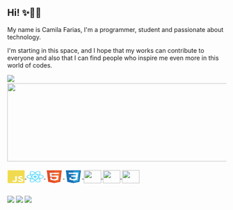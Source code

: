## Hi! ✨👩‍💻

My name is Camila Farias, I'm a programmer, student and passionate about technology.

I'm starting in this space, and I hope that my works can contribute to everyone and also that I can find people who inspire me even more in this world of codes.


<div align-itens="center">
  <a href="https://github.com/camilabfarias">
  <img height="180em" src="https://github-readme-stats.vercel.app/api?username=camilabfarias&show_icons=true&theme=dracula&include_all_commits=true&count_private=true"/>
  <img height="180" width="600" src="https://github-readme-stats.vercel.app/api/top-langs/?username=camilabfarias&layout=compact&langs_count=7&theme=dracula"/>
</div>

<div style="display: inline_block"><br>
  <img align="center" height="30" width="40" src="https://raw.githubusercontent.com/devicons/devicon/master/icons/javascript/javascript-plain.svg">
  <img align="center" height="30" width="40" src="https://raw.githubusercontent.com/devicons/devicon/master/icons/react/react-original.svg">
  <img align="center" height="30" width="40" src="https://raw.githubusercontent.com/devicons/devicon/master/icons/html5/html5-original.svg">
  <img align="center" height="30" width="40" src="https://raw.githubusercontent.com/devicons/devicon/master/icons/css3/css3-original.svg">
  <img align="center" height="30" width="40" src="https://cdn.jsdelivr.net/gh/devicons/devicon/icons/canva/canva-original.svg" />
  <img align="center" height="30" width="40" src="https://cdn.jsdelivr.net/gh/devicons/devicon/icons/javascript/javascript-original.svg" />
  <img align="center" height="30" width="40" src="https://cdn.jsdelivr.net/gh/devicons/devicon/icons/nodejs/nodejs-original.svg"       
</div>
  
  ##
  
  <div> 
  <a href="https://www.instagram.com/camilabfarias/" target="_blank"><img src="https://img.shields.io/badge/-Instagram-%23E4405F?style=for-the-badge&logo=instagram&logoColor=white" target="_blank"></a>
  <a href = "mailto:camilabuenof@gmail.com"><img src="https://img.shields.io/badge/-Gmail-%23333?style=for-the-badge&logo=gmail&logoColor=white" target="_blank"></a>
  <a href="camila-farias-6b7389139" target="_blank"><img src="https://img.shields.io/badge/-LinkedIn-%230077B5?style=for-the-badge&logo=linkedin&logoColor=white" target="_blank"></a> 

 
</div>
